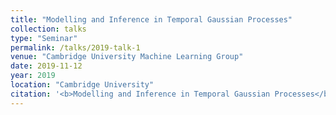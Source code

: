 ```yaml
---
title: "Modelling and Inference in Temporal Gaussian Processes"
collection: talks
type: "Seminar"
permalink: /talks/2019-talk-1
venue: "Cambridge University Machine Learning Group"
date: 2019-11-12
year: 2019
location: "Cambridge University"
citation: '<b>Modelling and Inference in Temporal Gaussian Processes</b>.'
---
```

